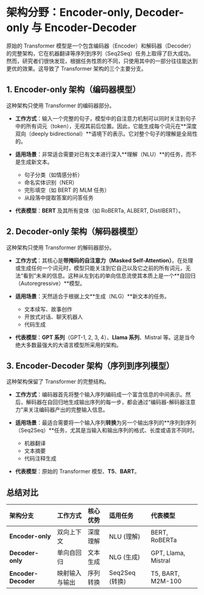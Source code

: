 # 架构分野：Encoder-only, Decoder-only 与 Encoder-Decoder

原始的 Transformer 模型是一个包含编码器（Encoder）和解码器（Decoder）的完整架构，它在机器翻译等序列到序列（Seq2Seq）任务上取得了巨大成功。然而，研究者们很快发现，根据任务性质的不同，只使用其中的一部分往往能达到更优的效果。这导致了 Transformer 架构的三个主要分支。

## 1. Encoder-only 架构（编码器模型）

这种架构只使用 Transformer 的编码器部分。

-   **工作方式**：输入一个完整的句子，模型中的自注意力机制可以同时关注到句子中的所有词元（token），无视其前后位置。因此，它能生成每个词元在**深度双向（deeply bidirectional）**语境下的表示。它对整个句子的理解是全局性的。

-   **适用场景**：非常适合需要对已有文本进行深入**理解（NLU）**的任务，而不是生成新文本。
    -   句子分类（如情感分析）
    -   命名实体识别（NER）
    -   完形填空（如 BERT 的 MLM 任务）
    -   从段落中提取答案的问答任务

-   **代表模型**：**BERT** 及其所有变体（如 RoBERTa, ALBERT, DistilBERT）。

## 2. Decoder-only 架构（解码器模型）

这种架构只使用 Transformer 的解码器部分。

-   **工作方式**：其核心是**带掩码的自注意力（Masked Self-Attention）**。在处理或生成任何一个词元时，模型只能关注到它自己以及它之前的所有词元，无法“看到”未来的信息。这种从左到右的单向信息流使其本质上是一个**自回归（Autoregressive）**模型。

-   **适用场景**：天然适合于根据上文**生成（NLG）**新文本的任务。
    -   文本续写、故事创作
    -   开放式对话、聊天机器人
    -   代码生成

-   **代表模型**：**GPT 系列**（GPT-1, 2, 3, 4）、**Llama 系列**、Mistral 等。这是当今绝大多数最强大的大语言模型所采用的架构。

## 3. Encoder-Decoder 架构（序列到序列模型）

这种架构保留了 Transformer 的完整结构。

-   **工作方式**：编码器首先将整个输入序列编码成一个富含信息的中间表示。然后，解码器在自回归地生成输出序列的每一步，都会通过“编码器-解码器注意力”来关注编码器产出的完整输入信息。

-   **适用场景**：最适合需要将一个输入序列**转换**为另一个输出序列的**序列到序列（Seq2Seq）**任务，尤其是当输入和输出序列的格式、长度或语言不同时。
    -   机器翻译
    -   文本摘要
    -   代码注释生成

-   **代表模型**：原始的 Transformer 模型、**T5**、**BART**。

## 总结对比

| 架构分支 | 工作方式 | 核心优势 | 适用任务 | 代表模型 | 
| :--- | :--- | :--- | :--- | :--- |
| **Encoder-only** | 双向上下文 | 深度理解 | NLU (理解) | BERT, RoBERTa |
| **Decoder-only** | 单向自回归 | 文本生成 | NLG (生成) | GPT, Llama, Mistral |
| **Encoder-Decoder** | 映射输入与输出 | 序列转换 | Seq2Seq (转换) | T5, BART, M2M-100 |